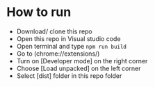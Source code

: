 # How to run

- Download/ clone this repo
- Open this repo in Visual studio code
- Open terminal and type `npm run build`
- Go to (chrome://extensions/)
- Turn on [Developer mode] on the right corner
- Choose [Load unpacked] on the left corner
- Select [dist] folder in this repo folder


